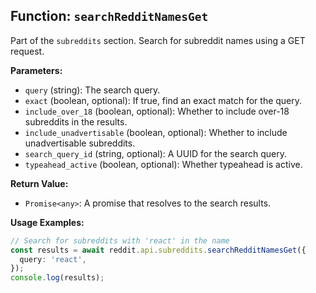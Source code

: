 ## Function: `searchRedditNamesGet`

Part of the `subreddits` section. Search for subreddit names using a GET request.

**Parameters:**

- `query` (string): The search query.
- `exact` (boolean, optional): If true, find an exact match for the query.
- `include_over_18` (boolean, optional): Whether to include over-18 subreddits in the results.
- `include_unadvertisable` (boolean, optional): Whether to include unadvertisable subreddits.
- `search_query_id` (string, optional): A UUID for the search query.
- `typeahead_active` (boolean, optional): Whether typeahead is active.

**Return Value:**

- `Promise<any>`: A promise that resolves to the search results.

**Usage Examples:**

```typescript
// Search for subreddits with 'react' in the name
const results = await reddit.api.subreddits.searchRedditNamesGet({
  query: 'react',
});
console.log(results);
```
